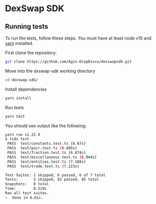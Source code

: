 # DexSwap SDK

## Running tests

To run the tests, follow these steps. You must have at least node v10 and [yarn](https://yarnpkg.com/) installed.

First clone the repository:

```sh
git clone https://github.com/Agin-DropDisco/dexswapsdk.git
```

Move into the dxswap-sdk working directory

```sh
cd dexswap-sdk/
```

Install dependencies

```sh
yarn install
```

Run tests

```sh
yarn test
```

You should see output like the following:

```sh
yarn run v1.22.4
$ tsdx test
 PASS  test/constants.test.ts (6.67s)
 PASS  test/pair.test.ts (6.805s)
 PASS  test/fraction.test.ts (6.874s)
 PASS  test/miscellaneous.test.ts (6.944s)
 PASS  test/entities.test.ts (7.108s)
 PASS  test/trade.test.ts (7.223s)

Test Suites: 1 skipped, 6 passed, 6 of 7 total
Tests:       3 skipped, 82 passed, 85 total
Snapshots:   0 total
Time:        8.319s
Ran all test suites.
✨  Done in 6.61s.
```

